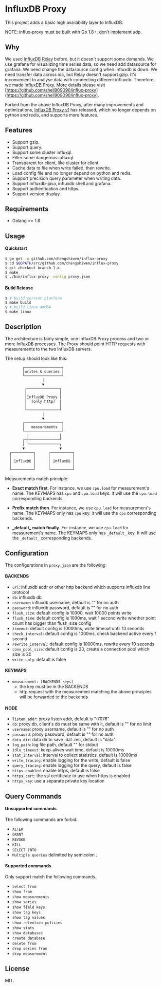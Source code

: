 InfluxDB Proxy
======

This project adds a basic high availability layer to InfluxDB.

NOTE: influx-proxy must be built with Go 1.8+, don't implement udp.

Why
---

We used [InfluxDB Relay](https://github.com/influxdata/influxdb-relay) before, but it doesn't support some demands.
We use grafana for visualizing time series data, so we need add datasource for grafana. We need change the datasource config when influxdb is down.
We need transfer data across idc, but Relay doesn't support gzip.
It's inconvenient to analyse data with connecting different influxdb.
Therefore, we made [InfluxDB Proxy](https://github.com/shell909090/influx-proxy). More details please visit [https://github.com/shell909090/influx-proxy](https://github.com/shell909090/influx-proxy).

Forked from the above InfluxDB Proxy, after many improvements and optimizations, [InfluxDB Proxy v1](https://github.com/chengshiwen/influx-proxy/tree/branch-1.x) has released, which no longer depends on python and redis, and supports more features.

Features
--------

* Support gzip.
* Support query.
* Support some cluster influxql.
* Filter some dangerous influxql.
* Transparent for client, like cluster for client.
* Cache data to file when write failed, then rewrite.
* Load config file and no longer depend on python and redis.
* Support precision query parameter when writing data.
* Support influxdb-java, influxdb shell and grafana.
* Support authentication and https.
* Support version display.

Requirements
-----------

* Golang >= 1.8

Usage
------------

#### Quickstart

```sh
$ go get -u github.com/chengshiwen/influx-proxy
$ cd $GOPATH/src/github.com/chengshiwen/influx-proxy
$ git checkout branch-1.x
$ make
$ ./bin/influx-proxy -config proxy.json
```

#### Build Release

```sh
$ # build current platform
$ make build
$ # build linux amd64
$ make linux
```

Description
-----------

The architecture is fairly simple, one InfluxDB Proxy process and two or more InfluxDB processes. The Proxy should point HTTP requests with measurements to the two InfluxDB servers.

The setup should look like this:

```
        ┌─────────────────┐
        │writes & queries │
        └─────────────────┘
                 │
                 ▼
         ┌───────────────┐
         │               │
         │InfluxDB Proxy │
         |  (only http)  |
         │               │
         └───────────────┘
                 │
                 ▼
        ┌─────────────────┐
        │   measurements  │
        └─────────────────┘
          |              |
        ┌─┼──────────────┘
        │ └──────────────┐
        ▼                ▼
  ┌──────────┐      ┌──────────┐
  │          │      │          │
  │ InfluxDB │      │ InfluxDB │
  │          │      │          │
  └──────────┘      └──────────┘
```

Measurements match principle:

* **Exact match first**. For instance, we use `cpu.load` for measurement's name. The KEYMAPS has `cpu` and `cpu.load` keys.
It will use the `cpu.load` corresponding backends.

* **Prefix match then**. For instance, we use `cpu.load` for measurement's name. The KEYMAPS only has `cpu` key.
It will use the `cpu` corresponding backends.

* **\_default\_ match finally**. For instance, we use `cpu.load` for measurement's name. The KEYMAPS only has `_default_` key.
It will use the `_default_` corresponding backends.

Configuration
--------

The configurations in `proxy.json` are the following:

#### BACKENDS

* `url`: influxdb addr or other http backend which supports influxdb line protocol
* `db`: influxdb db
* `username`: influxdb username, default is "" for no auth
* `password`: influxdb password, default is "" for no auth
* `flush_size`: default config is 10000, wait 10000 points write
* `flush_time`: default config is 1000ms, wait 1 second write whether point count has bigger than flush_size config
* `timeout`: default config is 10000ms, write timeout until 10 seconds
* `check_interval`: default config is 1000ms, check backend active every 1 second
* `rewrite_interval`: default config is 10000ms, rewrite every 10 seconds
* `conn_pool_size`: default config is 20, create a connection pool which size is 20
* `write_only`: default is false

#### KEYMAPS

* `measurement: [BACKENDS keys]`
  * the key must be in the BACKENDS
  * http request with the measurement matching the above principles will be forwarded to the backends

#### NODE

* `listen_addr`: proxy listen addr, default is ":7076"
* `db`: proxy db, client's db must be same with it, default is "" for no limit
* `username`: proxy username, default is "" for no auth
* `password`: proxy password, default is "" for no auth
* `data_dir`: data dir to save .dat .rec, default is "data"
* `log_path`: log file path, default "" for stdout
* `idle_timeout`: keep-alives wait time, default is 10000ms
* `stat_interval`: interval to collect statistics, default is 10000ms
* `write_tracing`: enable logging for the write, default is false
* `query_tracing`: enable logging for the query, default is false
* `https_enabled`: enable https, default is false
* `https_cert`: the ssl certificate to use when https is enabled
* `https_key`: use a separate private key location

Query Commands
--------

#### Unsupported commands

The following commands are forbid.

* `ALTER`
* `GRANT`
* `REVOKE`
* `KILL`
* `SELECT INTO`
* `Multiple queries` delimited by semicolon `;`

#### Supported commands

Only support match the following commands.

* `select from`
* `show from`
* `show measurements`
* `show series`
* `show field keys`
* `show tag keys`
* `show tag values`
* `show retention policies`
* `show stats`
* `show databases`
* `create database`
* `delete from`
* `drop series from`
* `drop measurement`

License
-------

MIT.
